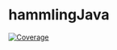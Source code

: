 # hammlingJava

[![Coverage](.github/badges/jacoco.svg)](https://github.com/sir-hector/hammlingJava/actions/workflows/build.yml)
